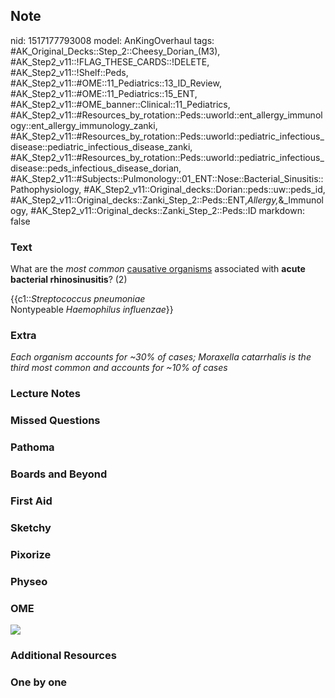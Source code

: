 ## Note
nid: 1517177793008
model: AnKingOverhaul
tags: #AK_Original_Decks::Step_2::Cheesy_Dorian_(M3), #AK_Step2_v11::!FLAG_THESE_CARDS::!DELETE, #AK_Step2_v11::!Shelf::Peds, #AK_Step2_v11::#OME::11_Pediatrics::13_ID_Review, #AK_Step2_v11::#OME::11_Pediatrics::15_ENT, #AK_Step2_v11::#OME_banner::Clinical::11_Pediatrics, #AK_Step2_v11::#Resources_by_rotation::Peds::uworld::ent_allergy_immunology::ent_allergy_immunology_zanki, #AK_Step2_v11::#Resources_by_rotation::Peds::uworld::pediatric_infectious_disease::pediatric_infectious_disease_zanki, #AK_Step2_v11::#Resources_by_rotation::Peds::uworld::pediatric_infectious_disease::peds_infectious_disease_dorian, #AK_Step2_v11::#Subjects::Pulmonology::01_ENT::Nose::Bacterial_Sinusitis::Pathophysiology, #AK_Step2_v11::Original_decks::Dorian::peds::uw::peds_id, #AK_Step2_v11::Original_decks::Zanki_Step_2::Peds::ENT,_Allergy,_&_Immunology, #AK_Step2_v11::Original_decks::Zanki_Step_2::Peds::ID
markdown: false

### Text
What are the <i>most common</i> <u>causative organisms</u>
associated with <b>acute bacterial rhinosinusitis</b>? (2)
<div>
  {{c1::<i>Streptococcus pneumoniae</i>
  <div>
    Nontypeable <i>Haemophilus influenzae</i>}}
  </div>
</div>

### Extra
<i>Each organism accounts for ~30% of cases; Moraxella catarrhalis
is the third most common and accounts for ~10% of cases</i>

### Lecture Notes


### Missed Questions


### Pathoma


### Boards and Beyond


### First Aid


### Sketchy


### Pixorize


### Physeo


### OME
<div class="ome-widget">
  <a href=
  "https://onlinemeded.org/spa/pediatrics?ref=anki"><img src=
  "_OME_AnkiFlashcards_Topic_3.png"></a>
</div>

### Additional Resources


### One by one

